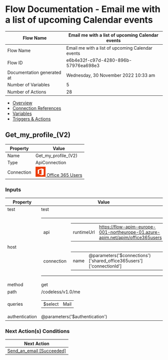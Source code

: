 ﻿# Flow Documentation \- Email me with a list of upcoming Calendar events

| Flow Name                  | Email me with a list of upcoming Calendar events |
| -------------------------- | ------------------------------------------------ |
| Flow Name                  | Email me with a list of upcoming Calendar events |
| Flow ID                    | e6b4e32f\-c97d\-4280\-896b\-57976ea698e3         |
| Documentation generated at | Wednesday, 30 November 2022 10:33 am             |
| Number of Variables        | 5                                                |
| Number of Actions          | 28                                               |

- [Overview](../index-Email-me-with-a-list-of-upcoming-Calendar-events(e6b4e32f-c97d-4280-896b-57976ea698e3).md)
- [Connection References](../connections-Email-me-with-a-list-of-upcoming-Calendar-events(e6b4e32f-c97d-4280-896b-57976ea698e3).md)
- [Variables](../variables-Email-me-with-a-list-of-upcoming-Calendar-events(e6b4e32f-c97d-4280-896b-57976ea698e3).md)
- [Triggers & Actions](../triggersactions-Email-me-with-a-list-of-upcoming-Calendar-events(e6b4e32f-c97d-4280-896b-57976ea698e3).md)

## Get\_my\_profile\_(V2)

| Property   | Value                                                                                                               |
| ---------- | ------------------------------------------------------------------------------------------------------------------- |
| Name       | Get\_my\_profile\_(V2)                                                                                              |
| Type       | ApiConnection                                                                                                       |
| Connection | [![office365users](../office365users32.png) Office 365 Users](https://docs.microsoft.com/connectors/office365users) |

### Inputs

| Property       | Value                                                                                                                                                                                                                                                                                                                                  |
| -------------- | -------------------------------------------------------------------------------------------------------------------------------------------------------------------------------------------------------------------------------------------------------------------------------------------------------------------------------------- |
| test           | test                                                                                                                                                                                                                                                                                                                                   |
| host           | <table><tr><td>api</td><td><table><tr><td>runtimeUrl</td><td>https://flow-apim-europe-001-northeurope-01.azure-apim.net/apim/office365users</td></tr></table></td></tr><tr><td>connection</td><td><table><tr><td>name</td><td>@parameters('$connections')['shared_office365users']['connectionId']</td></tr></table></td></tr></table> |
| method         | get                                                                                                                                                                                                                                                                                                                                    |
| path           | /codeless/v1.0/me                                                                                                                                                                                                                                                                                                                      |
| queries        | <table><tr><td>$select</td><td>Mail</td></tr></table>                                                                                                                                                                                                                                                                                  |
| authentication | @parameters('$authentication')                                                                                                                                                                                                                                                                                                         |

### Next Action(s) Conditions

| Next Action                                                                                                                              |
| ---------------------------------------------------------------------------------------------------------------------------------------- |
| [Send\_an\_email \[Succeeded\]](Send_an_email-Email-me-with-a-list-of-upcoming-Calendar-events(e6b4e32f-c97d-4280-896b-57976ea698e3).md) |
